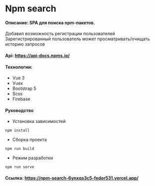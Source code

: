 # Npm search
#### Описание: SPA для поиска npm-пакетов.
Добавил возможность регистрации пользователей 
<br>
Зарегистрированный пользователь может просматривать/очищать историю запросов
#### Api: https://api-docs.npms.io/
#### Технологии:
* Vue 3
* Vuex
* Bootstrap 5
* Scss
* Firebase
#### Руководство
* Установка зависимостей
```
npm install
```
* Сборка проекта
```
npm run build
```
* Режим разработки
```
npm run serve
```
#### Ссылка: https://npm-search-6ynxqs3c5-fedor531.vercel.app/
